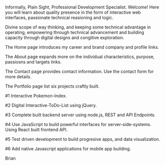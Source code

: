 Informally, Plain Sight, Professional Development Specialist. Welcome! Here you will learn about quality presence in the form of interactive web interfaces, passionate technical reasioning and logic.

Divine scope of way thinking, and keeping some technical advantage in operating, empowering through technical advancement and building capacity through digital designs and congitive exploration. 

The Home page introduces my career and brand company and profile links.

The About page expands more on the individual characteristics, purpose, passiosns and targets links.   

The Contact page provides contact information. Use the contact form for more details.

The Portfolio page list six projects craftly built. 

#1 Interactive Pokemon-Index.

#2 Digital Interactive-ToDo-List using jQuery.

#3 Complete built backend server using node.js, REST and API Endpoints.

#4 Use JavaScript to build powerful interfaces for server-side-systems. Using React built frontend API.

#5 Test driven development to build progresive apps, and data visualization.

#6 Add native Javascript applications for mobile app building. 

Brian
